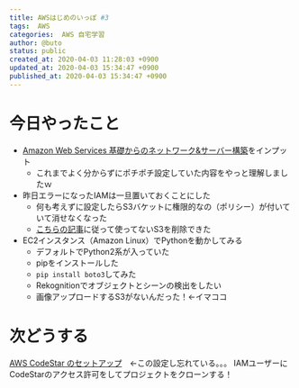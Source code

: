```yaml
---
title: AWSはじめのいっぽ #3
tags:  AWS
categories:  AWS 自宅学習
author: @buto
status: public
created_at: 2020-04-03 11:28:03 +0900
updated_at: 2020-04-03 15:34:47 +0900
published_at: 2020-04-03 15:34:47 +0900
---
```

# 今日やったこと

- [Amazon Web Services 基礎からのネットワーク&サーバー構築](https://www.amazon.co.jp/Amazon-Web-Services-%E5%9F%BA%E7%A4%8E%E3%81%8B%E3%82%89%E3%81%AE%E3%83%8D%E3%83%83%E3%83%88%E3%83%AF%E3%83%BC%E3%82%AF-%E3%82%B5%E3%83%BC%E3%83%90%E3%83%BC%E6%A7%8B%E7%AF%89/dp/4822237443)をインプット
    - これまでよく分からずにポチポチ設定していた内容をやっと理解しましたｗ
- 昨日エラーになったIAMは一旦置いておくことにした
    - 何も考えずに設定したらS3バケットに権限的なの（ポリシー）が付いていて消せなくなった
    - [こちらの記事](https://dev.classmethod.jp/articles/s3-access-error/)に従って使ってないS3を削除できた
- EC2インスタンス（Amazon Linux）でPythonを動かしてみる
    - デフォルトでPython2系が入っていた
    - pipをインストールした
    - `pip install boto3`してみた
    - Rekognitionでオブジェクトとシーンの検出をしたい
    - 画像アップロードするS3がないんだった！←イマココ

# 次どうする
[AWS CodeStar のセットアップ](https://docs.aws.amazon.com/ja_jp/codestar/latest/userguide/setting-up.html)　←この設定し忘れている。。。
IAMユーザーにCodeStarのアクセス許可をしてプロジェクトをクローンする！
